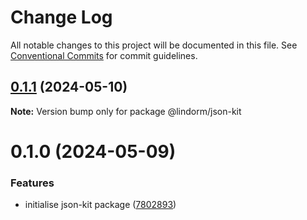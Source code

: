 # Change Log

All notable changes to this project will be documented in this file.
See [Conventional Commits](https://conventionalcommits.org) for commit guidelines.

## [0.1.1](https://github.com/lindorm-io/monorepo/compare/@lindorm/json-kit@0.1.0...@lindorm/json-kit@0.1.1) (2024-05-10)

**Note:** Version bump only for package @lindorm/json-kit

# 0.1.0 (2024-05-09)

### Features

- initialise json-kit package ([7802893](https://github.com/lindorm-io/monorepo/commit/7802893d279225b268107769c18cd7ba450ef438))
